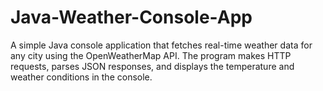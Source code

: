 # Java-Weather-Console-App
A simple Java console application that fetches real-time weather data for any city using the OpenWeatherMap API. The program makes HTTP requests, parses JSON responses, and displays the temperature and weather conditions in the console.
